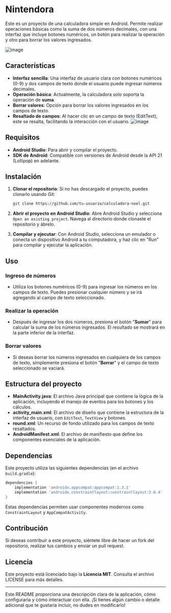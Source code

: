 # Nintendora

Este es un proyecto de una calculadora simple en Android. Permite realizar operaciones básicas como la suma de dos números decimales, con una interfaz que incluye botones numéricos, un botón para realizar la operación y otro para borrar los valores ingresados.

![image](https://github.com/user-attachments/assets/4e52623e-7085-4c89-ab17-eee549917083)

## Características

- **Interfaz sencilla**: Una interfaz de usuario clara con botones numéricos (0-9) y dos campos de texto donde el usuario puede ingresar números decimales.
- **Operación básica**: Actualmente, la calculadora solo soporta la operación de **suma**.
- **Borrar valores**: Opción para borrar los valores ingresados en los campos de texto.
- **Resaltado de campos**: Al hacer clic en un campo de texto (EditText), este se resalta, facilitando la interacción con el usuario.
![image](https://github.com/user-attachments/assets/4813b0ba-7474-4c40-8ccd-afb18dd40c94)

## Requisitos

- **Android Studio**: Para abrir y compilar el proyecto.
- **SDK de Android**: Compatible con versiones de Android desde la API 21 (Lollipop) en adelante.

## Instalación

1. **Clonar el repositorio**:
   Si no has descargado el proyecto, puedes clonarlo usando Git:
   ```bash
   git clone https://github.com/tu-usuario/calculadora-noel.git
   ```

2. **Abrir el proyecto en Android Studio**:
   Abre Android Studio y selecciona `Open an existing project`. Navega al directorio donde clonaste el repositorio y ábrelo.

3. **Compilar y ejecutar**:
   Con Android Studio, selecciona un emulador o conecta un dispositivo Android a tu computadora, y haz clic en "Run" para compilar y ejecutar la aplicación.

## Uso

### Ingreso de números

- Utiliza los botones numéricos (0-9) para ingresar los números en los campos de texto. Puedes presionar cualquier número y se irá agregando al campo de texto seleccionado.
  
### Realizar la operación

- Después de ingresar los dos números, presiona el botón "**Sumar**" para calcular la suma de los números ingresados. El resultado se mostrará en la parte inferior de la interfaz.

### Borrar valores

- Si deseas borrar los números ingresados en cualquiera de los campos de texto, simplemente presiona el botón "**Borrar**" y el campo de texto seleccionado se vaciará.

## Estructura del proyecto

- **MainActivity.java**: El archivo Java principal que contiene la lógica de la aplicación, incluyendo el manejo de eventos para los botones y los cálculos.
- **activity_main.xml**: El archivo de diseño que contiene la estructura de la interfaz de usuario, con `EditText`, `TextView` y botones.
- **round.xml**: Un recurso de fondo utilizado para los campos de texto resaltados.
- **AndroidManifest.xml**: El archivo de manifiesto que define los componentes esenciales de la aplicación.

## Dependencias

Este proyecto utiliza las siguientes dependencias (en el archivo `build.gradle`):

```gradle
dependencies {
    implementation 'androidx.appcompat:appcompat:1.3.1'
    implementation 'androidx.constraintlayout:constraintlayout:2.0.4'
}
```

Estas dependencias permiten usar componentes modernos como `ConstraintLayout` y `AppCompatActivity`.

## Contribución

Si deseas contribuir a este proyecto, siéntete libre de hacer un fork del repositorio, realizar tus cambios y enviar un pull request.

## Licencia

Este proyecto está licenciado bajo la **Licencia MIT**. Consulta el archivo LICENSE para más detalles.

---

Este README proporciona una descripción clara de la aplicación, cómo configurarla y cómo interactuar con ella. ¡Si tienes algún cambio o detalle adicional que te gustaría incluir, no dudes en modificarlo!
